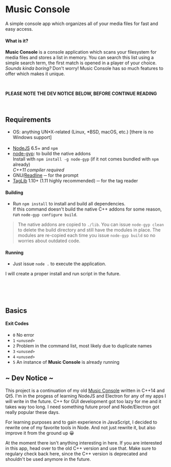 # Music Console

A simple console app which organizes all of your media files for fast and easy access.

#### What is it?

**Music Console** is a console application which scans your filesystem for media files and stores a list in memory. You can search this list using a simple search term, the first match is opened in a player of your choice.</br>
*Sounds kinda boring?* Don't worry! Music Console has so much features to offer which makes it unique.

</br>

**PLEASE NOTE THE DEV NOTICE BELOW, BEFORE CONTINUE READING**

</br>

## Requirements

 - OS: anything UN*X-related (Linux, *BSD, macOS, etc.) [there is no Windows support]
</br></br>
 - [NodeJS](https://www.nodejs.org) 6.5+ and `npm`
 - [node-gyp](https://github.com/nodejs/node-gyp): to build the native addons </br>
   Install with `npm install -g node-gyp` (if it not comes bundled with `npm` already) </br>
   *C++11 compiler required*
 - GNU/[Readline](http://ftp.gnu.org/gnu/readline/) ─ for the prompt
 - [TagLib](https://taglib.github.io/) 1.10+ (1.11 highly recommended) ─ for the tag reader

#### Building

 - Run `npm install` to install and build all dependencies. </br>
   If this command doesn't build the native C++ addons for some reason, run `node-gyp configure build`.

> The native addons are copied to `./lib`. You can issue `node-gyp clean` to delete the build directory and still have the modules in place. The modules are re-copied each time you issue `node-gyp build` so no worries about outdated code.

#### Running

 - Just issue `node .` to execute the application.

I will create a proper install and run script in the future.

</br></br></br>


## Basics

#### Exit Codes

 - `0` No error
 - `1` *`<unused>`*
 - `2` Problem in the command list, most likely due to duplicate names
 - `3` *`<unused>`*
 - `4` *`<unused>`*
 - `5` An instance of **Music Console** is already running


## ~ Dev Notice ~

This project is a continuation of my old [Music Console](https://github.com/GhettoGirl/MusicConsole) written in C++14 and Qt5. I'm in the progess of learning NodeJS and Electron for any of my apps I will write in the future. C++ for GUI development got too lazy for me and it takes way too long. I need something future proof and Node/Electron got really popular these days.

For learning purposes and to gain experience in JavaScript, I decided to rewrite one of my favorite tools in Node. And not just rewrite it, but also improve it from the ground up :grinning:

At the moment there isn't anything interesting in here. If you are interested in this app, head over to the old C++ version and use that. Make sure to regulary check back here, since the C++ version is deprecated and shouldn't be used anymore in the future.
